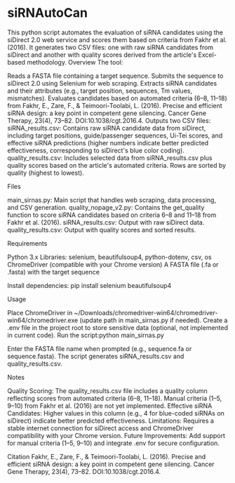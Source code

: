 # siRNAutoCan
This python script automates the evaluation of siRNA candidates using the siDirect 2.0 web service and scores them based on criteria from Fakhr et al. (2016). It generates two CSV files: one with raw siRNA candidates from siDirect and another with quality scores derived from the article's Excel-based methodology.
Overview
The tool:

Reads a FASTA file containing a target sequence.
Submits the sequence to siDirect 2.0 using Selenium for web scraping.
Extracts siRNA candidates and their attributes (e.g., target position, sequences, Tm values, mismatches).
Evaluates candidates based on automated criteria (6–8, 11–18) from Fakhr, E., Zare, F., & Teimoori-Toolabi, L. (2016). Precise and efficient siRNA design: a key point in competent gene silencing. Cancer Gene Therapy, 23(4), 73–82. DOI:10.1038/cgt.2016.4.
Outputs two CSV files:
siRNA_results.csv: Contains raw siRNA candidate data from siDirect, including target positions, guide/passenger sequences, Ui-Tei scores, and effective siRNA predictions (higher numbers indicate better predicted effectiveness, corresponding to siDirect's blue color coding).
quality_results.csv: Includes selected data from siRNA_results.csv plus quality scores based on the article's automated criteria. Rows are sorted by quality (highest to lowest).



Files

main_sirnas.py: Main script that handles web scraping, data processing, and CSV generation.
quality_nopage_v2.py: Contains the get_quality function to score siRNA candidates based on criteria 6–8 and 11–18 from Fakhr et al. (2016).
siRNA_results.csv: Output with raw siDirect data.
quality_results.csv: Output with quality scores and sorted results.

Requirements

Python 3.x
Libraries: selenium, beautifulsoup4, python-dotenv, csv, os
ChromeDriver (compatible with your Chrome version)
A FASTA file (.fa or .fasta) with the target sequence

Install dependencies:
pip install selenium beautifulsoup4

Usage

Place ChromeDriver in ~/Downloads/chromedriver-win64/chromedriver-win64/chromedriver.exe (update path in main_sirnas.py if needed).
Create a .env file in the project root to store sensitive data (optional, not implemented in current code).
Run the script:python main_sirnas.py


Enter the FASTA file name when prompted (e.g., sequence.fa or sequence.fasta).
The script generates siRNA_results.csv and quality_results.csv.

Notes

Quality Scoring: The quality_results.csv file includes a quality column reflecting scores from automated criteria (6–8, 11–18). Manual criteria (1–5, 9–10) from Fakhr et al. (2016) are not yet implemented.
Effective siRNA Candidates: Higher values in this column (e.g., 4 for blue-coded siRNAs on siDirect) indicate better predicted effectiveness.
Limitations: Requires a stable internet connection for siDirect access and ChromeDriver compatibility with your Chrome version.
Future Improvements: Add support for manual criteria (1–5, 9–10) and integrate .env for secure configuration.

Citation
Fakhr, E., Zare, F., & Teimoori-Toolabi, L. (2016). Precise and efficient siRNA design: a key point in competent gene silencing. Cancer Gene Therapy, 23(4), 73–82. DOI:10.1038/cgt.2016.4.
